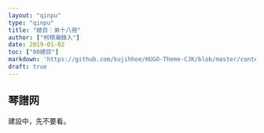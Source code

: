 ```yaml
---
layout: "qinpu"
type: "qinpu"
title: "總目｜弟十八冊"
author: ["柯棋瀚錄入"]
date: 2019-01-02
toc: ["00總目"]
markdown: 'https://github.com/kujihhoe/HUGO-Theme-CJK/blob/master/content/qinpu/00table/18.md'
draft: true
---
```


## 琴譜网

建設中，先不要看。

